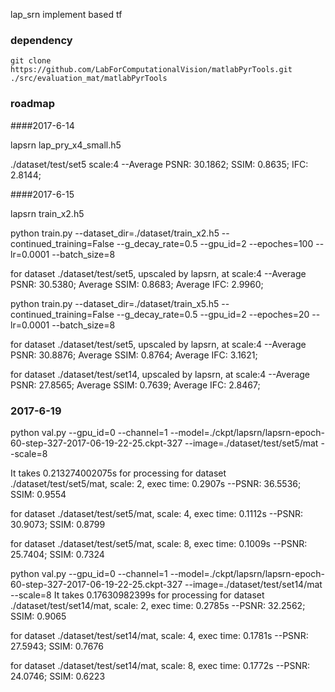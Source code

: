lap_srn implement based tf

### dependency

`git clone https://github.com/LabForComputationalVision/matlabPyrTools.git ./src/evaluation_mat/matlabPyrTools`


### roadmap

####2017-6-14

lapsrn lap_pry_x4_small.h5

./dataset/test/set5 scale:4
--Average PSNR: 30.1862; SSIM: 0.8635; IFC: 2.8144;

####2017-6-15

lapsrn train_x2.h5

python train.py --dataset_dir=./dataset/train_x2.h5 --continued_training=False --g_decay_rate=0.5 --gpu_id=2 --epoches=100 --lr=0.0001 --batch_size=8

for dataset ./dataset/test/set5, upscaled by lapsrn, at scale:4
--Average PSNR: 30.5380;        Average SSIM: 0.8683;   Average IFC: 2.9960;

python train.py --dataset_dir=./dataset/train_x5.h5 --continued_training=False --g_decay_rate=0.5 --gpu_id=2 --epoches=20 --lr=0.0001 --batch_size=8

for dataset ./dataset/test/set5, upscaled by lapsrn, at scale:4
--Average PSNR: 30.8876;        Average SSIM: 0.8764;   Average IFC: 3.1621;

for dataset ./dataset/test/set14, upscaled by lapsrn, at scale:4
--Average PSNR: 27.8565;        Average SSIM: 0.7639;   Average IFC: 2.8467;

### 2017-6-19

python val.py --gpu_id=0 --channel=1 --model=./ckpt/lapsrn/lapsrn-epoch-60-step-327-2017-06-19-22-25.ckpt-327 --image=./dataset/test/set5/mat --scale=8

It takes 0.213274002075s for processing
for dataset ./dataset/test/set5/mat, scale: 2, exec time: 0.2907s
--PSNR: 36.5536;        SSIM: 0.9554

for dataset ./dataset/test/set5/mat, scale: 4, exec time: 0.1112s
--PSNR: 30.9073;        SSIM: 0.8799

for dataset ./dataset/test/set5/mat, scale: 8, exec time: 0.1009s
--PSNR: 25.7404;        SSIM: 0.7324

python val.py --gpu_id=0 --channel=1 --model=./ckpt/lapsrn/lapsrn-epoch-60-step-327-2017-06-19-22-25.ckpt-327 --image=./dataset/test/set14/mat --scale=8
It takes 0.17630982399s for processing
for dataset ./dataset/test/set14/mat, scale: 2, exec time: 0.2785s
--PSNR: 32.2562;        SSIM: 0.9065

for dataset ./dataset/test/set14/mat, scale: 4, exec time: 0.1781s
--PSNR: 27.5943;        SSIM: 0.7676

for dataset ./dataset/test/set14/mat, scale: 8, exec time: 0.1772s
--PSNR: 24.0746;        SSIM: 0.6223

